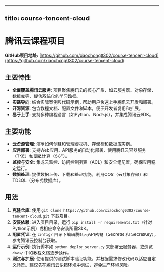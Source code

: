 
---
title: course-tencent-cloud
---

# 腾讯云课程项目

**GitHub项目地址:** [https://github.com/xiaochong0302/course-tencent-cloud](https://github.com/xiaochong0302/course-tencent-cloud)

## 主要特性
- **全面覆盖腾讯云服务**: 项目聚焦腾讯云的核心产品，如云服务器、对象存储、数据库等，提供系统化的学习路径。
- **实践导向**: 结合实际案例和代码示例，帮助用户快速上手腾讯云开发和部署。
- **开源资源**: 包含教程文档、配置文件和脚本，便于开发者复用和扩展。
- **易于上手**: 支持多种编程语言（如Python、Node.js），并集成腾讯云SDK。

## 主要功能
- **云资源管理**: 演示如何创建和管理虚拟机、存储桶和数据库实例。
- **应用部署**: 支持Web应用、API服务的自动化部署，使用腾讯云容器服务（TKE）和函数计算（SCF）。
- **监控与安全**: 集成云监控、访问控制列表（ACL）和安全组配置，确保应用稳定运行。
- **数据处理**: 提供数据上传、下载和处理功能，利用COS（云对象存储）和TDSQL（分布式数据库）。

## 用法
1. **克隆仓库**: 使用 `git clone https://github.com/xiaochong0302/course-tencent-cloud.git` 下载项目。
2. **安装依赖**: 进入项目目录，运行 `pip install -r requirements.txt`（针对Python示例）或相应命令安装所需SDK。
3. **配置凭证**: 在 `config/` 目录下编辑腾讯云API密钥（SecretId 和 SecretKey），参考腾讯云控制台获取。
4. **运行示例**: 执行脚本如 `python deploy_server.py` 来部署云服务器，或浏览 `docs/` 中的教程文档逐步操作。
5. **测试与扩展**: 使用提供的测试脚本验证功能，并根据需求修改代码以适应自定义场景。建议先在腾讯云沙箱环境中测试，避免生产环境风险。